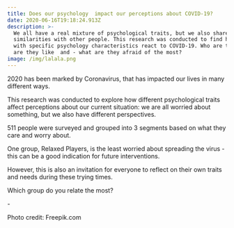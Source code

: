 ```yaml
---
title: Does our psychology  impact our perceptions about COVID-19?
date: 2020-06-16T19:18:24.913Z
description: >-
  We all have a real mixture of psychological traits, but we also share
  similarities with other people. This research was conducted to find how people
  with specific psychology characteristics react to COVID-19. Who are they, what
  are they like  and - what are they afraid of the most?
image: /img/lalala.png
---
```

2020 has been marked by Coronavirus, that has impacted our lives in many different ways. 

This research was conducted to explore how different psychological traits affect perceptions about our current situation: we are all worried about something, but we also have different perspectives. 

511 people were surveyed and grouped into 3 segments based on what they care and worry about. 

One group, Relaxed Players, is the least worried about spreading the virus - this can be a good indication for future interventions.

However, this is also an invitation for everyone to reflect on their own traits and needs during these trying times. 

Which group do you relate the most?

\- 

Photo credit: Freepik.com
